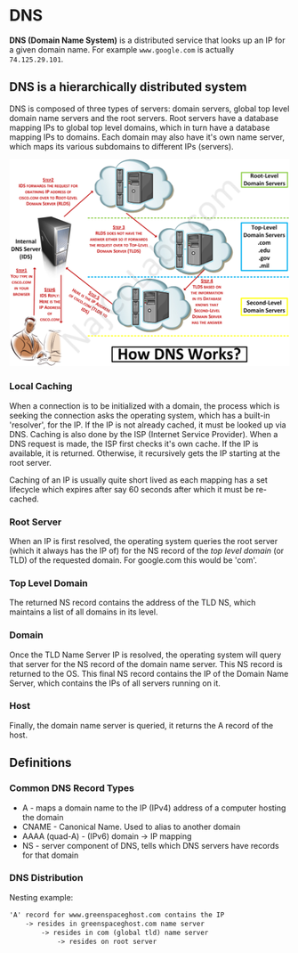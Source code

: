 # DNS

**DNS (Domain Name System)** is a distributed service that looks up an IP for a given domain name. For example `www.google.com` is actually `74.125.29.101`.

## DNS is a hierarchically distributed system

DNS is composed of three types of servers: domain servers, global top level domain name servers and the root servers. Root servers have a database mapping IPs to global top level domains, which in turn have a database mapping IPs to domains. Each domain may also have it's own name server, which maps its various subdomains to different IPs (servers).

![](../images/dns.png)

### Local Caching

When a connection is to be initialized with a domain, the process which is seeking the connection asks the operating system, which has a built-in 'resolver', for the IP. If the IP is not already cached, it must be looked up via DNS. Caching is also done by the ISP (Internet Service Provider). When a DNS request is made, the ISP first checks it's own cache. If the IP is available, it is returned. Otherwise, it recursively gets the IP starting at the root server.

Caching of an IP is usually quite short lived as each mapping has a set lifecycle which expires after say 60 seconds after which it must be re-cached.

### Root Server

When an IP is first resolved, the operating system queries the root server (which it always has the IP of) for the NS record of the *top level domain* (or TLD) of the requested domain. For google.com this would be 'com'.

### Top Level Domain

The returned NS record contains the address of the TLD NS, which maintains a list of all domains in its level.

### Domain

Once the TLD Name Server IP is resolved, the operating system will query that server for the NS record of the domain name server. This NS record is returned to the OS. This final NS record contains the IP of the Domain Name Server, which contains the IPs of all servers running on it.

### Host

Finally, the domain name server is queried, it returns the A record of the host.

## Definitions

### Common DNS Record Types

* A - maps a domain name to the IP (IPv4) address of a computer hosting the domain
* CNAME - Canonical Name. Used to alias to another domain
* AAAA (quad-A) - (IPv6) domain -> IP mapping
* NS - server component of DNS, tells which DNS servers have records for that domain

### DNS Distribution

Nesting example:
```
'A' record for www.greenspaceghost.com contains the IP
	-> resides in greenspaceghost.com name server
		-> resides in com (global tld) name server
			-> resides on root server
```
